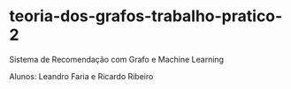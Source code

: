# teoria-dos-grafos-trabalho-pratico-2
Sistema de Recomendação com Grafo e Machine Learning

Alunos: Leandro Faria e Ricardo Ribeiro

